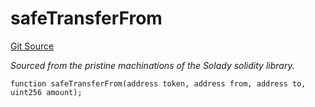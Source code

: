 # safeTransferFrom
[Git Source](https://github.com/z0r0z/v4-router/blob/c527d235b3c39fc8a223c2459527adade0c283d0/src/V3Router.sol)

*Sourced from the pristine machinations of the Solady solidity library.*


```solidity
function safeTransferFrom(address token, address from, address to, uint256 amount);
```

